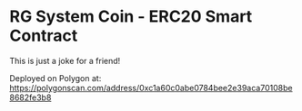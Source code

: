 # RG System Coin - ERC20 Smart Contract

This is just a joke for a friend!

Deployed on Polygon at: https://polygonscan.com/address/0xc1a60c0abe0784bee2e39aca70108be8682fe3b8

